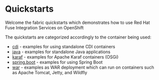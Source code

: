 Quickstarts
===========

Welcome the fabric quickstarts which demonstrates how to use Red Hat Fuse Integration Services on OpenShift

The quickstarts are categorized accordingly to the container being used:

* [cdi](cdi) - examples for using standalone CDI containers
* [java](java) - examples for standalone Java applications
* [karaf](karaf) - examples for Apache Karaf containers (OSGi)
* [spring.boot](spring.boot) - examples for using Spring Boot
* [war](war) - examples as WAR deployment which can run on containers such as Apache Tomcat, Jetty, and Wildfly

